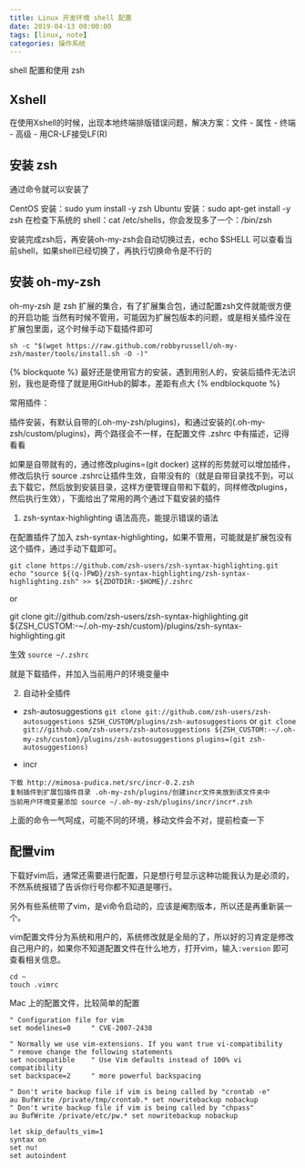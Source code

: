 ```yaml
---
title: Linux 开发环境 shell 配置
date: 2019-04-13 00:00:00
tags: [linux, note]
categories: 操作系统
---
```


shell 配置和使用 zsh

<!-- more -->

## Xshell

在使用Xshell的时候，出现本地终端排版错误问题，解决方案：文件 - 属性 - 终端 - 高级 - 用CR-LF接受LF(R)

## 安装 zsh

通过命令就可以安装了

CentOS 安装：sudo yum install -y zsh
Ubuntu 安装：sudo apt-get install -y zsh
在检查下系统的 shell：cat /etc/shells，你会发现多了一个：/bin/zsh

安装完成zsh后，再安装oh-my-zsh会自动切换过去，echo $SHELL 可以查看当前shell，如果shell已经切换了，再执行切换命令是不行的

## 安装 oh-my-zsh

oh-my-zsh 是 zsh 扩展的集合，有了扩展集合包，通过配置zsh文件就能很方便的开启功能
当然有时候不管用，可能因为扩展包版本的问题，或是相关插件没在扩展包里面，这个时候手动下载插件即可

`sh -c "$(wget https://raw.github.com/robbyrussell/oh-my-zsh/master/tools/install.sh -O -)"`

{% blockquote %}
最好还是使用官方的安装，遇到用别人的，安装后插件无法识别，我也是奇怪了就是用GitHub的脚本，差距有点大
{% endblockquote %}

常用插件：

插件安装，有默认自带的(.oh-my-zsh/plugins)，和通过安装的(.oh-my-zsh/custom/plugins)，两个路径会不一样，在配置文件 .zshrc 中有描述，记得看看

如果是自带就有的，通过修改plugins=(git docker) 这样的形势就可以增加插件，修改后执行 source .zshrc让插件生效，自带没有的（就是自带目录找不到，可以去下载它，然后放到安装目录，这样方便管理自带和下载的，同样修改plugins，然后执行生效），下面给出了常用的两个通过下载安装的插件

1. zsh-syntax-highlighting 语法高亮，能提示错误的语法

在配置插件了加入 zsh-syntax-highlighting，如果不管用，可能就是扩展包没有这个插件，通过手动下载即可。

```
git clone https://github.com/zsh-users/zsh-syntax-highlighting.git 
echo "source ${(q-)PWD}/zsh-syntax-highlighting/zsh-syntax-highlighting.zsh" >> ${ZDOTDIR:-$HOME}/.zshrc
```

or

git clone git://github.com/zsh-users/zsh-syntax-highlighting.git ${ZSH_CUSTOM:-~/.oh-my-zsh/custom}/plugins/zsh-syntax-highlighting.git

生效 `source ~/.zshrc`

就是下载插件，并加入当前用户的环境变量中

2. 自动补全插件

- zsh-autosuggestions
`git clone git://github.com/zsh-users/zsh-autosuggestions $ZSH_CUSTOM/plugins/zsh-autosuggestions`
or
`git clone git://github.com/zsh-users/zsh-autosuggestions ${ZSH_CUSTOM:-~/.oh-my-zsh/custom}/plugins/zsh-autosuggestions`
`plugins=(git zsh-autosuggestions)`

- incr
```
下载 http://mimosa-pudica.net/src/incr-0.2.zsh
复制插件到扩展包插件目录 .oh-my-zsh/plugins/创建incr文件夹放到该文件夹中
当前用户环境变量添加 source ~/.oh-my-zsh/plugins/incr/incr*.zsh
```

上面的命令一气呵成，可能不同的环境，移动文件会不对，提前检查一下

## 配置vim

下载好vim后，通常还需要进行配置，只是想行号显示这种功能我认为是必须的，不然系统报错了告诉你行号你都不知道是哪行。

另外有些系统带了vim，是vi命令启动的，应该是阉割版本，所以还是再重新装一个。

vim配置文件分为系统和用户的，系统修改就是全局的了，所以好的习肯定是修改自己用户的，如果你不知道配置文件在什么地方，打开vim，输入`:version` 即可查看相关信息。

    cd ~ 
    touch .vimrc

Mac 上的配置文件，比较简单的配置

```
" Configuration file for vim
set modelines=0		" CVE-2007-2438

" Normally we use vim-extensions. If you want true vi-compatibility
" remove change the following statements
set nocompatible	" Use Vim defaults instead of 100% vi compatibility
set backspace=2		" more powerful backspacing

" Don't write backup file if vim is being called by "crontab -e"
au BufWrite /private/tmp/crontab.* set nowritebackup nobackup
" Don't write backup file if vim is being called by "chpass"
au BufWrite /private/etc/pw.* set nowritebackup nobackup

let skip_defaults_vim=1
syntax on
set nu!
set autoindent
```